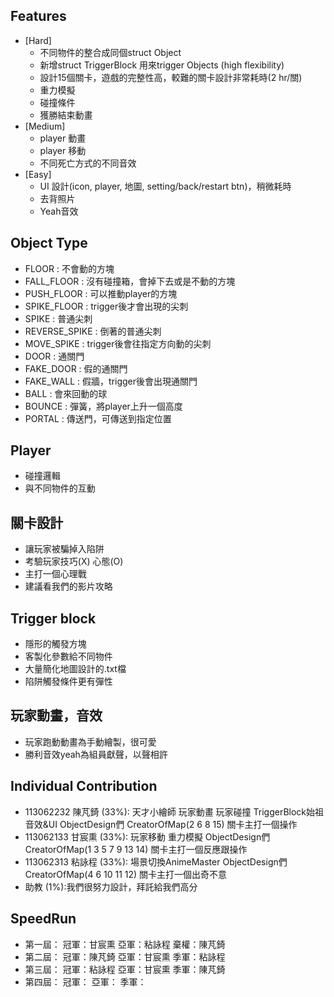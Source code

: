 ## Features
- [Hard]
    - 不同物件的整合成同個struct Object
    - 新增struct TriggerBlock 用來trigger Objects (high flexibility)
    - 設計15個關卡，遊戲的完整性高，較難的關卡設計非常耗時(2 hr/關)
    - 重力模擬
    - 碰撞條件
    - 獲勝結束動畫
- [Medium]
    - player 動畫
    - player 移動
    - 不同死亡方式的不同音效
- [Easy]
    - UI 設計(icon, player, 地圖, setting/back/restart btn)，稍微耗時
    - 去背照片
    - Yeah音效

## Object Type
- FLOOR : 不會動的方塊
- FALL_FLOOR : 沒有碰撞箱，會掉下去或是不動的方塊
- PUSH_FLOOR : 可以推動player的方塊
- SPIKE_FLOOR : trigger後才會出現的尖刺
- SPIKE : 普通尖刺
- REVERSE_SPIKE : 倒著的普通尖刺
- MOVE_SPIKE : trigger後會往指定方向動的尖刺
- DOOR : 通關門
- FAKE_DOOR : 假的通關門
- FAKE_WALL : 假牆，trigger後會出現通關門
- BALL : 會來回動的球
- BOUNCE  : 彈簧，將player上升一個高度
- PORTAL : 傳送門，可傳送到指定位置

## Player
- 碰撞邏輯
- 與不同物件的互動

## 關卡設計
- 讓玩家被騙掉入陷阱
- 考驗玩家技巧(X) 心態(O)
- 主打一個心理戰
- 建議看我們的影片攻略

## Trigger block
- 隱形的觸發方塊
- 客製化參數給不同物件
- 大量簡化地圖設計的.txt檔
- 陷阱觸發條件更有彈性

## 玩家動畫，音效
- 玩家跑動動畫為手動繪製，很可愛
- 勝利音效yeah為組員獻聲，以聲相許

## Individual Contribution
- 113062232 陳芃錡 (33%): 天才小繪師 玩家動畫 玩家碰撞 TriggerBlock始祖 音效&UI ObjectDesign們 CreatorOfMap(2 6 8 15) 關卡主打一個操作
- 113062133 甘宸熏 (33%): 玩家移動 重力模擬 ObjectDesign們 CreatorOfMap(1 3 5 7 9 13 14) 關卡主打一個反應跟操作 
- 113062313 粘詠程 (33%): 場景切換AnimeMaster ObjectDesign們 CreatorOfMap(4 6 10 11 12) 關卡主打一個出奇不意 
- 助教 (1%):我們很努力設計，拜託給我們高分

## SpeedRun 
- 第一屆： 冠軍：甘宸熏 亞軍：粘詠程 棄權：陳芃錡
- 第二屆： 冠軍：陳芃錡 亞軍：甘宸熏 季軍：粘詠程
- 第三屆： 冠軍：粘詠程 亞軍：甘宸熏 季軍：陳芃錡
- 第四屆： 冠軍： 亞軍： 季軍：